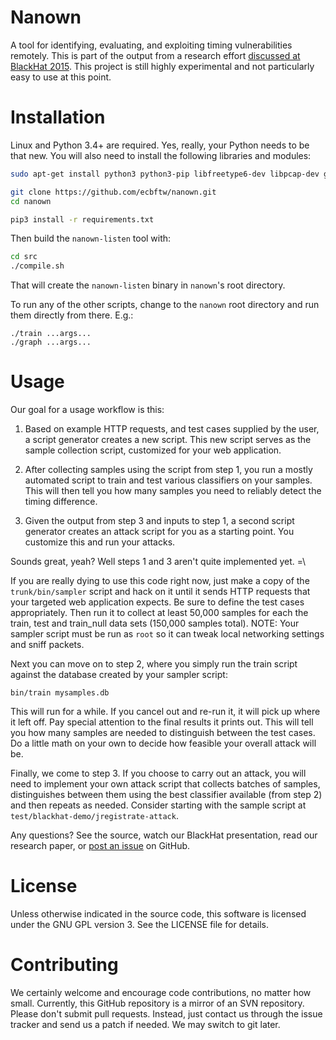 # Nanown

A tool for identifying, evaluating, and exploiting timing
vulnerabilities remotely.  This is part of the output from a research
effort [discussed at BlackHat 2015](https://www.blackhat.com/us-15/briefings.html#web-timing-attacks-made-practical).
This project is still highly experimental and not particularly easy to
use at this point.

# Installation

Linux and Python 3.4+ are required.  Yes, really, your Python needs to
be that new.  You will also need to install the following libraries and modules:

```bash
sudo apt-get install python3 python3-pip libfreetype6-dev libpcap-dev gcc python3-dev

git clone https://github.com/ecbftw/nanown.git
cd nanown

pip3 install -r requirements.txt
```

Then build the `nanown-listen` tool with:
```bash
cd src 
./compile.sh
```

That will create the `nanown-listen` binary in `nanown`'s root directory.

To run any of the other scripts, change to the `nanown` root directory
and run them directly from there.  E.g.:
```
./train ...args...
./graph ...args...
```


# Usage

Our goal for a usage workflow is this:

1. Based on example HTTP requests, and test cases supplied by the user,
   a script generator creates a new script.  This new script serves
   as the sample collection script, customized for your web
   application.

2. After collecting samples using the script from step 1, you run a
   mostly automated script to train and test various classifiers on your
   samples.  This will then tell you how many samples you need to
   reliably detect the timing difference.

3. Given the output from step 3 and inputs to step 1, a second script
   generator creates an attack script for you as a starting point.  You
   customize this and run your attacks.

Sounds great, yeah?  Well steps 1 and 3 aren't quite implemented yet. =\

If you are really dying to use this code right now, just make a copy of
the `trunk/bin/sampler` script and hack on it until it sends HTTP requests
that your targeted web application expects.  Be sure to define the test
cases appropriately.  Then run it to collect at least
50,000 samples for each the train, test and train_null data sets
(150,000 samples total).  NOTE: Your sampler script must be run as `root`
so it can tweak local networking settings and sniff packets.

Next you can move on to step 2, where you simply run the train script
against the database created by your sampler script:
```
bin/train mysamples.db
```
This will run for a while.  If you cancel out and re-run it, it will
pick up where it left off.  Pay special attention to the final results
it prints out.  This will tell you how many samples are needed to
distinguish between the test cases.  Do a little math on your own to
decide how feasible your overall attack will be.

Finally, we come to step 3.  If you choose to carry out an attack, you
will need to implement your own attack script that collects batches of
samples, distinguishes between them using the best classifier available
(from step 2) and then repeats as needed.  Consider starting with the
sample script at `test/blackhat-demo/jregistrate-attack`.

Any questions?  See the source, watch our BlackHat presentation, read
our research paper, or [post an issue](https://github.com/ecbftw/nanown/issues) on GitHub.


# License

Unless otherwise indicated in the source code, this software is licensed
under the GNU GPL version 3.  See the LICENSE file for details.


# Contributing

We certainly welcome and encourage code contributions, no matter how
small. Currently, this GitHub repository is a mirror of an SVN
repository. Please don't submit pull requests.  Instead, just contact us
through the issue tracker and send us a patch if needed.  We may switch
to git later.
